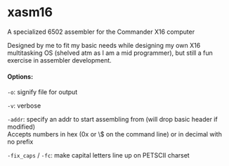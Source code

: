 # xasm16
A specialized 6502 assembler for the Commander X16 computer

Designed by me to fit my basic needs while designing my own X16 multitasking OS (shelved atm as I am a mid programmer), but still a fun exercise in assembler development.

#### Options:
`-o`: signify file for output

`-v`: verbose

`-addr`: specify an addr to start assembling from (will drop basic header if modified)\
Accepts numbers in hex (0x or \\$ on the command line) or in decimal with no prefix

`-fix_caps` / `-fc`: make capital letters line up on PETSCII charset
